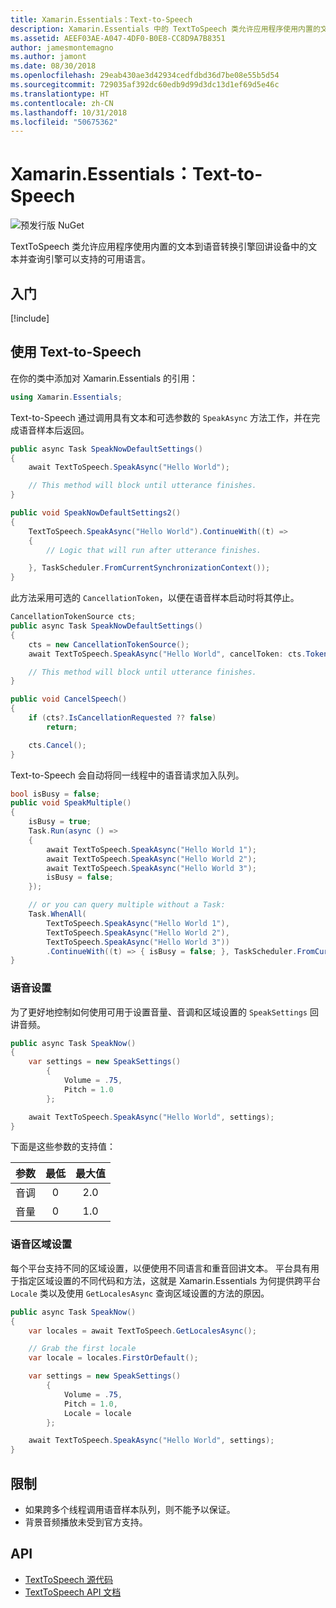```yaml
---
title: Xamarin.Essentials：Text-to-Speech
description: Xamarin.Essentials 中的 TextToSpeech 类允许应用程序使用内置的文本到语音转换引擎回讲设备中的文本并查询引擎可以支持的可用语言。
ms.assetid: AEEF03AE-A047-4DF0-B0E8-CC8D9A7B8351
author: jamesmontemagno
ms.author: jamont
ms.date: 08/30/2018
ms.openlocfilehash: 29eab430ae3d42934cedfdbd36d7be08e55b5d54
ms.sourcegitcommit: 729035af392dc60edb9d99d3dc13d1ef69d5e46c
ms.translationtype: HT
ms.contentlocale: zh-CN
ms.lasthandoff: 10/31/2018
ms.locfileid: "50675362"
---
```

# <a name="xamarinessentials-text-to-speech"></a>Xamarin.Essentials：Text-to-Speech

![预发行版 NuGet](~/media/shared/pre-release.png)

TextToSpeech 类允许应用程序使用内置的文本到语音转换引擎回讲设备中的文本并查询引擎可以支持的可用语言。

## <a name="get-started"></a>入门

[!include[](~/essentials/includes/get-started.md)]

## <a name="using-text-to-speech"></a>使用 Text-to-Speech

在你的类中添加对 Xamarin.Essentials 的引用：

```csharp
using Xamarin.Essentials;
```

Text-to-Speech 通过调用具有文本和可选参数的 `SpeakAsync` 方法工作，并在完成语音样本后返回。

```csharp
public async Task SpeakNowDefaultSettings()
{
    await TextToSpeech.SpeakAsync("Hello World");

    // This method will block until utterance finishes.
}

public void SpeakNowDefaultSettings2()
{
    TextToSpeech.SpeakAsync("Hello World").ContinueWith((t) =>
    {
        // Logic that will run after utterance finishes.

    }, TaskScheduler.FromCurrentSynchronizationContext());
}
```

此方法采用可选的 `CancellationToken`，以便在语音样本启动时将其停止。

```csharp
CancellationTokenSource cts;
public async Task SpeakNowDefaultSettings()
{
    cts = new CancellationTokenSource();
    await TextToSpeech.SpeakAsync("Hello World", cancelToken: cts.Token);

    // This method will block until utterance finishes.
}

public void CancelSpeech()
{
    if (cts?.IsCancellationRequested ?? false)
        return;

    cts.Cancel();
}
```

Text-to-Speech 会自动将同一线程中的语音请求加入队列。

```csharp
bool isBusy = false;
public void SpeakMultiple()
{
    isBusy = true;
    Task.Run(async () =>
    {
        await TextToSpeech.SpeakAsync("Hello World 1");
        await TextToSpeech.SpeakAsync("Hello World 2");
        await TextToSpeech.SpeakAsync("Hello World 3");
        isBusy = false;
    });

    // or you can query multiple without a Task:
    Task.WhenAll(
        TextToSpeech.SpeakAsync("Hello World 1"),
        TextToSpeech.SpeakAsync("Hello World 2"),
        TextToSpeech.SpeakAsync("Hello World 3"))
        .ContinueWith((t) => { isBusy = false; }, TaskScheduler.FromCurrentSynchronizationContext());
}
```

### <a name="speech-settings"></a>语音设置

为了更好地控制如何使用可用于设置音量、音调和区域设置的 `SpeakSettings` 回讲音频。

```csharp
public async Task SpeakNow()
{
    var settings = new SpeakSettings()
        {
            Volume = .75,
            Pitch = 1.0
        };

    await TextToSpeech.SpeakAsync("Hello World", settings);
}
```

下面是这些参数的支持值：

| 参数 | 最低 | 最大值 |
| --- | :---: | :---: |
| 音调 | 0 | 2.0 |
| 音量 | 0 | 1.0 |

### <a name="speech-locales"></a>语音区域设置

每个平台支持不同的区域设置，以便使用不同语言和重音回讲文本。 平台具有用于指定区域设置的不同代码和方法，这就是 Xamarin.Essentials 为何提供跨平台 `Locale` 类以及使用 `GetLocalesAsync` 查询区域设置的方法的原因。

```csharp
public async Task SpeakNow()
{
    var locales = await TextToSpeech.GetLocalesAsync();

    // Grab the first locale
    var locale = locales.FirstOrDefault();

    var settings = new SpeakSettings()
        {
            Volume = .75,
            Pitch = 1.0,
            Locale = locale
        };

    await TextToSpeech.SpeakAsync("Hello World", settings);
}
```

## <a name="limitations"></a>限制

- 如果跨多个线程调用语音样本队列，则不能予以保证。
- 背景音频播放未受到官方支持。

## <a name="api"></a>API

- [TextToSpeech 源代码](https://github.com/xamarin/Essentials/tree/master/Xamarin.Essentials/TextToSpeech)
- [TextToSpeech API 文档](xref:Xamarin.Essentials.TextToSpeech)
